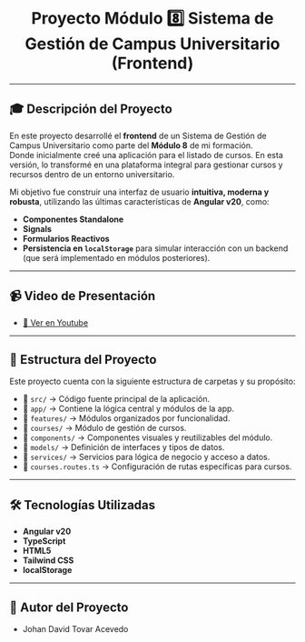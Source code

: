 <h1 align="center">Proyecto Módulo 8️⃣ Sistema de Gestión de Campus Universitario (Frontend)</h1>

---

## 🎓 Descripción del Proyecto

En este proyecto desarrollé el **frontend** de un Sistema de Gestión de Campus Universitario como parte del **Módulo 8** de mi formación.  
Donde inicialmente creé una aplicación para el listado de cursos. En esta versión, lo transformé en una plataforma integral para gestionar cursos y recursos dentro de un entorno universitario.

Mi objetivo fue construir una interfaz de usuario **intuitiva, moderna y robusta**, utilizando las últimas características de **Angular v20**, como:

- **Componentes Standalone**
- **Signals**
- **Formularios Reactivos**
- **Persistencia en `localStorage`** para simular interacción con un backend (que será implementado en módulos posteriores).

---

## 📹 Video de Presentación  
- [🎥 Ver en Youtube](https://youtu.be/ML8rf3DVxks) 

---

## 📂 Estructura del Proyecto

Este proyecto cuenta con la siguiente estructura de carpetas y su propósito:

- 📁 `src/` → Código fuente principal de la aplicación.
- 📁 `app/` → Contiene la lógica central y módulos de la app.
- 📁 `features/` → Módulos organizados por funcionalidad.
- 📁 `courses/` → Módulo de gestión de cursos.
- 📁 `components/` → Componentes visuales y reutilizables del módulo.
- 📁 `models/` → Definición de interfaces y tipos de datos.
- 📁 `services/` → Servicios para lógica de negocio y acceso a datos.
- 📄 `courses.routes.ts` → Configuración de rutas específicas para cursos.



---

## 🛠️ Tecnologías Utilizadas

- **Angular v20**
- **TypeScript**
- **HTML5**
- **Tailwind CSS** 
- **localStorage**

---

## 👤 Autor del Proyecto
- Johan David Tovar Acevedo


